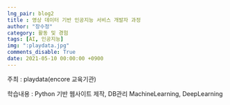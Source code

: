 ```yaml
---
lng_pair: blog2
title : 영상 데이터 기반 인공지능 서비스 개발자 과정
author: "장수정"
category: 활동 및 경험
tags: [AI, 인공지능]
img: ":playdata.jpg"
comments_disable: True
date: 2021-05-10 00:00:00 +0900
---
```



주최 : playdata(encore 교육기관)
    
학습내용 :  Python 기반 웹사이트 제작, DB관리
            MachineLearning, DeepLearning